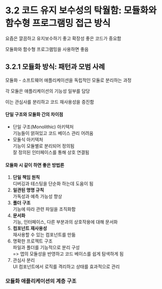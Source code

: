 ﻿# 3.2 코드 유지 보수성의 탁월함: 모듈화와 함수형 프로그램밍 접근 방식

요즘은 깔끔하고 유지보수하기 좋고 확장성 좋은 코드가 중요함

모듈화와 함수형 프로그램밍을 사용하면 좋음

## 3.2.1 모듈화 방식: 패턴과 모범 사례

모듈화 - 소프트웨어 애플리케이션을 독립적인 모듈로 분리하는 과정

각 모듈은 애플리케이션의 기능성 일부를 담당

이는 관심사를 분리하고 코드 재사용성을 증진함

#### 단일 구조와 모듈화 간의 차이점

- 단일 구조(Monolithic) 아키텍처<br>
  기능들이 얽혀있고 코드 베이스 관리 어려움
- 모듈식 아키텍처<br>
  기능이 모듈별로 분리되어 정의됨<br>
  잘 정의된 인터페이스를 통해 상호 연결됨

#### 모듈화 시 같이 하면 좋은 방법론

1. **단일 책임 원칙**<br>
   디버깅과 테스팅을 단순화 하는데 도움이 됨
2. **일관된 명명 규칙**<br>
   가독성과 예측 가능성 향상
3. **폴더 구조**<br>
   기능에 따라 관련 파일을 조직화함
4. **문서화**<br>
   기능, 인터페이스, 다른 부분과의 상호작용에 대해 문서화
5. **컴포넌트 재사용성**<br>
   재사용할 수 있는 컴포넌트를 만듦
6. 명확한 프로젝트 구조<br>
   파일과 폴더를 기능적으로 분리 구성<br>
   => 앱의 모듈성을 반영하고 코드 베이스를 쉽게 탐색하게 됨
7. 관심사 분리<br>
   UI 컴포넌트에서 로직를 격리하고 상태를 효과적으로 관리

### 모듈화 애플리케이션의 계층 구조
